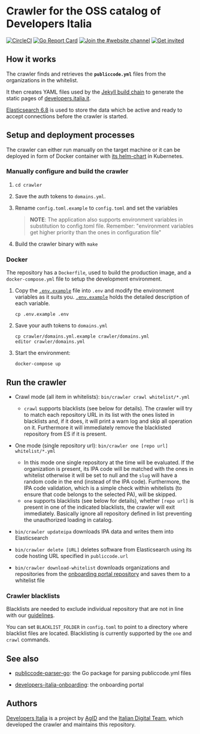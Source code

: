 # Crawler for the OSS catalog of Developers Italia

[![CircleCI](https://circleci.com/gh/italia/developers-italia-backend/tree/master.svg?style=shield)](https://circleci.com/gh/italia/developers-italia-backend/tree/master)
[![Go Report Card](https://goreportcard.com/badge/github.com/italia/developers-italia-backend)](https://goreportcard.com/report/github.com/italia/developers-italia-backend)
[![Join the #website channel](https://img.shields.io/badge/Slack%20channel-%23website-blue.svg?logo=slack)](https://developersitalia.slack.com/messages/C9R26QMT6)
[![Get invited](https://slack.developers.italia.it/badge.svg)](https://slack.developers.italia.it/)

## How it works

The crawler finds and retrieves the **`publiccode.yml`** files from the
organizations in the whitelist.

It then creates YAML files used by the
[Jekyll build chain](https://github.com/italia/developers.italia.it)
to generate the static pages of [developers.italia.it](https://developers.italia.it/).

[Elasticsearch 6.8](https://www.elastic.co/products/elasticsearch) is used to store
the data which be active and ready to accept connections before the crawler is started.

## Setup and deployment processes

The crawler can either run manually on the target machine or it can be deployed
in form of Docker container with
[its helm-chart](https://github.com/teamdigitale/devita-infra-kubernetes) in Kubernetes.

### Manually configure and build the crawler

1. `cd crawler`

2. Save the auth tokens to `domains.yml`.

3. Rename `config.toml.example` to `config.toml` and set the variables

   > **NOTE**: The application also supports environment variables in substitution
   > to config.toml file. Remember: "environment variables get higher priority than
   > the ones in configuration file"

4. Build the crawler binary with `make`

### Docker

The repository has a `Dockerfile`, used to build the production image,
and a `docker-compose.yml` file to setup the development environment.

1. Copy the [`.env.example`](.env.example) file into `.env` and modify the
   environment variables as it suits you.
   [`.env.example`](.env.example) holds the detailed description of each variable.

   ```shell
   cp .env.example .env
   ```

2. Save your auth tokens to `domains.yml`

   ```shell
   cp crawler/domains.yml.example crawler/domains.yml
   editor crawler/domains.yml
   ```

3. Start the environment:

   ```shell
   docker-compose up

## Run the crawler

* Crawl mode (all item in whitelists): `bin/crawler crawl whitelist/*.yml`
  * `crawl` supports blacklists (see below for details). The crawler will try to
    match each repository URL in its list with the ones listed in blacklists and,
    if it does, it will print a warn log and skip all operation on it.
    Furthermore it will immediately remove the blacklisted repository from ES if
    it is present.

* One mode (single repository url): `bin/crawler one [repo url] whitelist/*.yml`
  * In this mode one single repository at the time will be evaluated. If the
    organization is present, its IPA code will be matched with the ones in
    whitelist otherwise it will be set to null and the `slug` will have a random
    code in the end (instead of the IPA code). Furthermore, the IPA code
    validation, which is a simple check within whitelists (to ensure that code
    belongs to the selected PA), will be skipped.
  * `one` supports blacklists (see below for details), whether `[repo url]` is
    present in one of the indicated blacklists, the crawler will exit immediately.
    Basically ignore all repository defined in list preventing the unauthorized
    loading in catalog.

* `bin/crawler updateipa` downloads IPA data and writes them into Elasticsearch

* `bin/crawler delete [URL]` deletes software from Elasticsearch using its code
   hosting URL specified in `publiccode.url`

* `bin/crawler download-whitelist` downloads organizations and repositories from
  the [onboarding portal repository](https://github.com/italia/developers-italia-onboarding)
  and saves them to a whitelist file

### Crawler blacklists

Blacklists are needed to exclude individual repository that are not in line with
our
[guidelines](https://docs.italia.it/italia/developers-italia/policy-inserimento-catalogo-docs/it/stabile/approvazione-del-software-a-catalogo.html).

You can set `BLACKLIST_FOLDER` in `config.toml` to point to a directory
where blacklist files are located.
Blacklisting is currently supported by the `one` and `crawl` commands.

## See also

* [publiccode-parser-go](https://github.com/italia/publiccode-parser-go): the Go
  package for parsing publiccode.yml files

* [developers-italia-onboarding](https://github.com/italia/developers-italia-onboarding):
  the onboarding portal

## Authors

[Developers Italia](https://developers.italia.it) is a project by
[AgID](https://www.agid.gov.it/) and the
[Italian Digital Team](https://teamdigitale.governo.it/), which developed the
crawler and maintains this repository.
